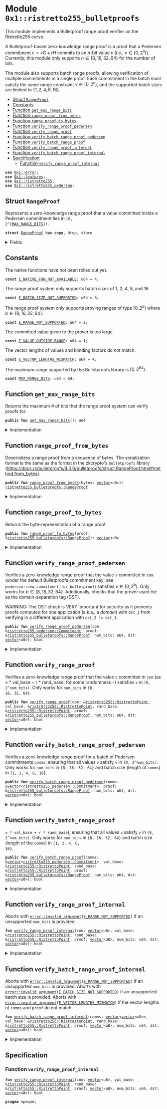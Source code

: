 
<a id="0x1_ristretto255_bulletproofs"></a>

# Module `0x1::ristretto255_bulletproofs`

This module implements a Bulletproof range proof verifier on the Ristretto255 curve.

A Bulletproof-based zero-knowledge range proof is a proof that a Pedersen commitment
$c = v G + r H$ commits to an $n$-bit value $v$ (i.e., $v \in [0, 2^n)$). Currently, this module only supports
$n \in \{8, 16, 32, 64\}$ for the number of bits.

The module also supports batch range proofs, allowing verification of multiple commitments in a single proof.
Each commitment in the batch must satisfy the same range constraint $v \in [0, 2^n)$, and the supported batch
sizes are limited to $\{1, 2, 4, 8, 16\}$.


-  [Struct `RangeProof`](#0x1_ristretto255_bulletproofs_RangeProof)
-  [Constants](#@Constants_0)
-  [Function `get_max_range_bits`](#0x1_ristretto255_bulletproofs_get_max_range_bits)
-  [Function `range_proof_from_bytes`](#0x1_ristretto255_bulletproofs_range_proof_from_bytes)
-  [Function `range_proof_to_bytes`](#0x1_ristretto255_bulletproofs_range_proof_to_bytes)
-  [Function `verify_range_proof_pedersen`](#0x1_ristretto255_bulletproofs_verify_range_proof_pedersen)
-  [Function `verify_range_proof`](#0x1_ristretto255_bulletproofs_verify_range_proof)
-  [Function `verify_batch_range_proof_pedersen`](#0x1_ristretto255_bulletproofs_verify_batch_range_proof_pedersen)
-  [Function `verify_batch_range_proof`](#0x1_ristretto255_bulletproofs_verify_batch_range_proof)
-  [Function `verify_range_proof_internal`](#0x1_ristretto255_bulletproofs_verify_range_proof_internal)
-  [Function `verify_batch_range_proof_internal`](#0x1_ristretto255_bulletproofs_verify_batch_range_proof_internal)
-  [Specification](#@Specification_1)
    -  [Function `verify_range_proof_internal`](#@Specification_1_verify_range_proof_internal)


<pre><code><b>use</b> <a href="../../move-stdlib/doc/error.md#0x1_error">0x1::error</a>;
<b>use</b> <a href="../../move-stdlib/doc/features.md#0x1_features">0x1::features</a>;
<b>use</b> <a href="ristretto255.md#0x1_ristretto255">0x1::ristretto255</a>;
<b>use</b> <a href="ristretto255_pedersen.md#0x1_ristretto255_pedersen">0x1::ristretto255_pedersen</a>;
</code></pre>



<a id="0x1_ristretto255_bulletproofs_RangeProof"></a>

## Struct `RangeProof`

Represents a zero-knowledge range proof that a value committed inside a Pedersen commitment lies in
<code>[0, 2^{<a href="ristretto255_bulletproofs.md#0x1_ristretto255_bulletproofs_MAX_RANGE_BITS">MAX_RANGE_BITS</a>})</code>.


<pre><code><b>struct</b> <a href="ristretto255_bulletproofs.md#0x1_ristretto255_bulletproofs_RangeProof">RangeProof</a> <b>has</b> <b>copy</b>, drop, store
</code></pre>



<details>
<summary>Fields</summary>


<dl>
<dt>
<code>bytes: <a href="../../move-stdlib/doc/vector.md#0x1_vector">vector</a>&lt;u8&gt;</code>
</dt>
<dd>

</dd>
</dl>


</details>

<a id="@Constants_0"></a>

## Constants


<a id="0x1_ristretto255_bulletproofs_E_NATIVE_FUN_NOT_AVAILABLE"></a>

The native functions have not been rolled out yet.


<pre><code><b>const</b> <a href="ristretto255_bulletproofs.md#0x1_ristretto255_bulletproofs_E_NATIVE_FUN_NOT_AVAILABLE">E_NATIVE_FUN_NOT_AVAILABLE</a>: u64 = 4;
</code></pre>



<a id="0x1_ristretto255_bulletproofs_E_BATCH_SIZE_NOT_SUPPORTED"></a>

The range proof system only supports batch sizes of 1, 2, 4, 8, and 16.


<pre><code><b>const</b> <a href="ristretto255_bulletproofs.md#0x1_ristretto255_bulletproofs_E_BATCH_SIZE_NOT_SUPPORTED">E_BATCH_SIZE_NOT_SUPPORTED</a>: u64 = 3;
</code></pre>



<a id="0x1_ristretto255_bulletproofs_E_RANGE_NOT_SUPPORTED"></a>

The range proof system only supports proving ranges of type $[0, 2^b)$ where $b \in \{8, 16, 32, 64\}$.


<pre><code><b>const</b> <a href="ristretto255_bulletproofs.md#0x1_ristretto255_bulletproofs_E_RANGE_NOT_SUPPORTED">E_RANGE_NOT_SUPPORTED</a>: u64 = 2;
</code></pre>



<a id="0x1_ristretto255_bulletproofs_E_VALUE_OUTSIDE_RANGE"></a>

The committed value given to the prover is too large.


<pre><code><b>const</b> <a href="ristretto255_bulletproofs.md#0x1_ristretto255_bulletproofs_E_VALUE_OUTSIDE_RANGE">E_VALUE_OUTSIDE_RANGE</a>: u64 = 1;
</code></pre>



<a id="0x1_ristretto255_bulletproofs_E_VECTOR_LENGTHS_MISMATCH"></a>

The vector lengths of values and blinding factors do not match.


<pre><code><b>const</b> <a href="ristretto255_bulletproofs.md#0x1_ristretto255_bulletproofs_E_VECTOR_LENGTHS_MISMATCH">E_VECTOR_LENGTHS_MISMATCH</a>: u64 = 4;
</code></pre>



<a id="0x1_ristretto255_bulletproofs_MAX_RANGE_BITS"></a>

The maximum range supported by the Bulletproofs library is $[0, 2^{64})$.


<pre><code><b>const</b> <a href="ristretto255_bulletproofs.md#0x1_ristretto255_bulletproofs_MAX_RANGE_BITS">MAX_RANGE_BITS</a>: u64 = 64;
</code></pre>



<a id="0x1_ristretto255_bulletproofs_get_max_range_bits"></a>

## Function `get_max_range_bits`

Returns the maximum # of bits that the range proof system can verify proofs for.


<pre><code><b>public</b> <b>fun</b> <a href="ristretto255_bulletproofs.md#0x1_ristretto255_bulletproofs_get_max_range_bits">get_max_range_bits</a>(): u64
</code></pre>



<details>
<summary>Implementation</summary>


<pre><code><b>public</b> <b>fun</b> <a href="ristretto255_bulletproofs.md#0x1_ristretto255_bulletproofs_get_max_range_bits">get_max_range_bits</a>(): u64 {
    <a href="ristretto255_bulletproofs.md#0x1_ristretto255_bulletproofs_MAX_RANGE_BITS">MAX_RANGE_BITS</a>
}
</code></pre>



</details>

<a id="0x1_ristretto255_bulletproofs_range_proof_from_bytes"></a>

## Function `range_proof_from_bytes`

Deserializes a range proof from a sequence of bytes. The serialization format is the same as the format in
the zkcrypto's <code>bulletproofs</code> library (https://docs.rs/bulletproofs/4.0.0/bulletproofs/struct.RangeProof.html#method.from_bytes).


<pre><code><b>public</b> <b>fun</b> <a href="ristretto255_bulletproofs.md#0x1_ristretto255_bulletproofs_range_proof_from_bytes">range_proof_from_bytes</a>(bytes: <a href="../../move-stdlib/doc/vector.md#0x1_vector">vector</a>&lt;u8&gt;): <a href="ristretto255_bulletproofs.md#0x1_ristretto255_bulletproofs_RangeProof">ristretto255_bulletproofs::RangeProof</a>
</code></pre>



<details>
<summary>Implementation</summary>


<pre><code><b>public</b> <b>fun</b> <a href="ristretto255_bulletproofs.md#0x1_ristretto255_bulletproofs_range_proof_from_bytes">range_proof_from_bytes</a>(bytes: <a href="../../move-stdlib/doc/vector.md#0x1_vector">vector</a>&lt;u8&gt;): <a href="ristretto255_bulletproofs.md#0x1_ristretto255_bulletproofs_RangeProof">RangeProof</a> {
    <a href="ristretto255_bulletproofs.md#0x1_ristretto255_bulletproofs_RangeProof">RangeProof</a> {
        bytes
    }
}
</code></pre>



</details>

<a id="0x1_ristretto255_bulletproofs_range_proof_to_bytes"></a>

## Function `range_proof_to_bytes`

Returns the byte-representation of a range proof.


<pre><code><b>public</b> <b>fun</b> <a href="ristretto255_bulletproofs.md#0x1_ristretto255_bulletproofs_range_proof_to_bytes">range_proof_to_bytes</a>(proof: &<a href="ristretto255_bulletproofs.md#0x1_ristretto255_bulletproofs_RangeProof">ristretto255_bulletproofs::RangeProof</a>): <a href="../../move-stdlib/doc/vector.md#0x1_vector">vector</a>&lt;u8&gt;
</code></pre>



<details>
<summary>Implementation</summary>


<pre><code><b>public</b> <b>fun</b> <a href="ristretto255_bulletproofs.md#0x1_ristretto255_bulletproofs_range_proof_to_bytes">range_proof_to_bytes</a>(proof: &<a href="ristretto255_bulletproofs.md#0x1_ristretto255_bulletproofs_RangeProof">RangeProof</a>): <a href="../../move-stdlib/doc/vector.md#0x1_vector">vector</a>&lt;u8&gt; {
    proof.bytes
}
</code></pre>



</details>

<a id="0x1_ristretto255_bulletproofs_verify_range_proof_pedersen"></a>

## Function `verify_range_proof_pedersen`

Verifies a zero-knowledge range proof that the value <code>v</code> committed in <code>com</code> (under the default Bulletproofs
commitment key; see <code>pedersen::new_commitment_for_bulletproof</code>) satisfies $v \in [0, 2^b)$. Only works
for $b \in \{8, 16, 32, 64\}$. Additionally, checks that the prover used <code>dst</code> as the domain-separation
tag (DST).

WARNING: The DST check is VERY important for security as it prevents proofs computed for one application
(a.k.a., a _domain_) with <code>dst_1</code> from verifying in a different application with <code>dst_2 != dst_1</code>.


<pre><code><b>public</b> <b>fun</b> <a href="ristretto255_bulletproofs.md#0x1_ristretto255_bulletproofs_verify_range_proof_pedersen">verify_range_proof_pedersen</a>(com: &<a href="ristretto255_pedersen.md#0x1_ristretto255_pedersen_Commitment">ristretto255_pedersen::Commitment</a>, proof: &<a href="ristretto255_bulletproofs.md#0x1_ristretto255_bulletproofs_RangeProof">ristretto255_bulletproofs::RangeProof</a>, num_bits: u64, dst: <a href="../../move-stdlib/doc/vector.md#0x1_vector">vector</a>&lt;u8&gt;): bool
</code></pre>



<details>
<summary>Implementation</summary>


<pre><code><b>public</b> <b>fun</b> <a href="ristretto255_bulletproofs.md#0x1_ristretto255_bulletproofs_verify_range_proof_pedersen">verify_range_proof_pedersen</a>(com: &pedersen::Commitment, proof: &<a href="ristretto255_bulletproofs.md#0x1_ristretto255_bulletproofs_RangeProof">RangeProof</a>, num_bits: u64, dst: <a href="../../move-stdlib/doc/vector.md#0x1_vector">vector</a>&lt;u8&gt;): bool {
    <b>assert</b>!(<a href="../../move-stdlib/doc/features.md#0x1_features_bulletproofs_enabled">features::bulletproofs_enabled</a>(), <a href="../../move-stdlib/doc/error.md#0x1_error_invalid_state">error::invalid_state</a>(<a href="ristretto255_bulletproofs.md#0x1_ristretto255_bulletproofs_E_NATIVE_FUN_NOT_AVAILABLE">E_NATIVE_FUN_NOT_AVAILABLE</a>));

    <a href="ristretto255_bulletproofs.md#0x1_ristretto255_bulletproofs_verify_range_proof_internal">verify_range_proof_internal</a>(
        <a href="ristretto255.md#0x1_ristretto255_point_to_bytes">ristretto255::point_to_bytes</a>(&pedersen::commitment_as_compressed_point(com)),
        &<a href="ristretto255.md#0x1_ristretto255_basepoint">ristretto255::basepoint</a>(), &<a href="ristretto255.md#0x1_ristretto255_hash_to_point_base">ristretto255::hash_to_point_base</a>(),
        proof.bytes,
        num_bits,
        dst
    )
}
</code></pre>



</details>

<a id="0x1_ristretto255_bulletproofs_verify_range_proof"></a>

## Function `verify_range_proof`

Verifies a zero-knowledge range proof that the value <code>v</code> committed in <code>com</code> (as v * val_base + r * rand_base,
for some randomness <code>r</code>) satisfies <code>v</code> in <code>[0, 2^num_bits)</code>. Only works for <code>num_bits</code> in <code>{8, 16, 32, 64}</code>.


<pre><code><b>public</b> <b>fun</b> <a href="ristretto255_bulletproofs.md#0x1_ristretto255_bulletproofs_verify_range_proof">verify_range_proof</a>(com: &<a href="ristretto255.md#0x1_ristretto255_RistrettoPoint">ristretto255::RistrettoPoint</a>, val_base: &<a href="ristretto255.md#0x1_ristretto255_RistrettoPoint">ristretto255::RistrettoPoint</a>, rand_base: &<a href="ristretto255.md#0x1_ristretto255_RistrettoPoint">ristretto255::RistrettoPoint</a>, proof: &<a href="ristretto255_bulletproofs.md#0x1_ristretto255_bulletproofs_RangeProof">ristretto255_bulletproofs::RangeProof</a>, num_bits: u64, dst: <a href="../../move-stdlib/doc/vector.md#0x1_vector">vector</a>&lt;u8&gt;): bool
</code></pre>



<details>
<summary>Implementation</summary>


<pre><code><b>public</b> <b>fun</b> <a href="ristretto255_bulletproofs.md#0x1_ristretto255_bulletproofs_verify_range_proof">verify_range_proof</a>(
    com: &RistrettoPoint,
    val_base: &RistrettoPoint, rand_base: &RistrettoPoint,
    proof: &<a href="ristretto255_bulletproofs.md#0x1_ristretto255_bulletproofs_RangeProof">RangeProof</a>, num_bits: u64, dst: <a href="../../move-stdlib/doc/vector.md#0x1_vector">vector</a>&lt;u8&gt;): bool
{
    <b>assert</b>!(<a href="../../move-stdlib/doc/features.md#0x1_features_bulletproofs_enabled">features::bulletproofs_enabled</a>(), <a href="../../move-stdlib/doc/error.md#0x1_error_invalid_state">error::invalid_state</a>(<a href="ristretto255_bulletproofs.md#0x1_ristretto255_bulletproofs_E_NATIVE_FUN_NOT_AVAILABLE">E_NATIVE_FUN_NOT_AVAILABLE</a>));

    <a href="ristretto255_bulletproofs.md#0x1_ristretto255_bulletproofs_verify_range_proof_internal">verify_range_proof_internal</a>(
        <a href="ristretto255.md#0x1_ristretto255_point_to_bytes">ristretto255::point_to_bytes</a>(&<a href="ristretto255.md#0x1_ristretto255_point_compress">ristretto255::point_compress</a>(com)),
        val_base, rand_base,
        proof.bytes, num_bits, dst
    )
}
</code></pre>



</details>

<a id="0x1_ristretto255_bulletproofs_verify_batch_range_proof_pedersen"></a>

## Function `verify_batch_range_proof_pedersen`

Verifies a zero-knowledge range proof for a batch of Pedersen commitments <code>comms</code>, ensuring that all values
<code>v</code> satisfy <code>v</code> in <code>[0, 2^num_bits)</code>.
Only works for <code>num_bits</code> in <code>{8, 16, 32, 64}</code> and batch size (length of <code>comms</code>) in <code>{1, 2, 4, 8, 16}</code>.


<pre><code><b>public</b> <b>fun</b> <a href="ristretto255_bulletproofs.md#0x1_ristretto255_bulletproofs_verify_batch_range_proof_pedersen">verify_batch_range_proof_pedersen</a>(comms: &<a href="../../move-stdlib/doc/vector.md#0x1_vector">vector</a>&lt;<a href="ristretto255_pedersen.md#0x1_ristretto255_pedersen_Commitment">ristretto255_pedersen::Commitment</a>&gt;, proof: &<a href="ristretto255_bulletproofs.md#0x1_ristretto255_bulletproofs_RangeProof">ristretto255_bulletproofs::RangeProof</a>, num_bits: u64, dst: <a href="../../move-stdlib/doc/vector.md#0x1_vector">vector</a>&lt;u8&gt;): bool
</code></pre>



<details>
<summary>Implementation</summary>


<pre><code><b>public</b> <b>fun</b> <a href="ristretto255_bulletproofs.md#0x1_ristretto255_bulletproofs_verify_batch_range_proof_pedersen">verify_batch_range_proof_pedersen</a>(
    comms: &<a href="../../move-stdlib/doc/vector.md#0x1_vector">vector</a>&lt;pedersen::Commitment&gt;, proof: &<a href="ristretto255_bulletproofs.md#0x1_ristretto255_bulletproofs_RangeProof">RangeProof</a>,
    num_bits: u64, dst: <a href="../../move-stdlib/doc/vector.md#0x1_vector">vector</a>&lt;u8&gt;): bool
{
    <b>assert</b>!(<a href="../../move-stdlib/doc/features.md#0x1_features_bulletproofs_batch_enabled">features::bulletproofs_batch_enabled</a>(), <a href="../../move-stdlib/doc/error.md#0x1_error_invalid_state">error::invalid_state</a>(<a href="ristretto255_bulletproofs.md#0x1_ristretto255_bulletproofs_E_NATIVE_FUN_NOT_AVAILABLE">E_NATIVE_FUN_NOT_AVAILABLE</a>));

    <b>let</b> comms = std::vector::map_ref(comms, |com| <a href="ristretto255.md#0x1_ristretto255_point_to_bytes">ristretto255::point_to_bytes</a>(&pedersen::commitment_as_compressed_point(com)));

    <a href="ristretto255_bulletproofs.md#0x1_ristretto255_bulletproofs_verify_batch_range_proof_internal">verify_batch_range_proof_internal</a>(
        comms,
        &<a href="ristretto255.md#0x1_ristretto255_basepoint">ristretto255::basepoint</a>(), &<a href="ristretto255.md#0x1_ristretto255_hash_to_point_base">ristretto255::hash_to_point_base</a>(),
        proof.bytes, num_bits, dst
    )
}
</code></pre>



</details>

<a id="0x1_ristretto255_bulletproofs_verify_batch_range_proof"></a>

## Function `verify_batch_range_proof`

<code>v * val_base + r * rand_base</code>), ensuring that all values <code>v</code> satisfy
<code>v</code> in <code>[0, 2^num_bits)</code>. Only works for <code>num_bits</code> in <code>{8, 16, 32, 64}</code> and batch size
(length of the <code>comms</code>) in <code>{1, 2, 4, 8, 16}</code>.


<pre><code><b>public</b> <b>fun</b> <a href="ristretto255_bulletproofs.md#0x1_ristretto255_bulletproofs_verify_batch_range_proof">verify_batch_range_proof</a>(comms: &<a href="../../move-stdlib/doc/vector.md#0x1_vector">vector</a>&lt;<a href="ristretto255_pedersen.md#0x1_ristretto255_pedersen_Commitment">ristretto255_pedersen::Commitment</a>&gt;, val_base: &<a href="ristretto255.md#0x1_ristretto255_RistrettoPoint">ristretto255::RistrettoPoint</a>, rand_base: &<a href="ristretto255.md#0x1_ristretto255_RistrettoPoint">ristretto255::RistrettoPoint</a>, proof: &<a href="ristretto255_bulletproofs.md#0x1_ristretto255_bulletproofs_RangeProof">ristretto255_bulletproofs::RangeProof</a>, num_bits: u64, dst: <a href="../../move-stdlib/doc/vector.md#0x1_vector">vector</a>&lt;u8&gt;): bool
</code></pre>



<details>
<summary>Implementation</summary>


<pre><code><b>public</b> <b>fun</b> <a href="ristretto255_bulletproofs.md#0x1_ristretto255_bulletproofs_verify_batch_range_proof">verify_batch_range_proof</a>(
    comms: &<a href="../../move-stdlib/doc/vector.md#0x1_vector">vector</a>&lt;pedersen::Commitment&gt;,
    val_base: &RistrettoPoint, rand_base: &RistrettoPoint,
    proof: &<a href="ristretto255_bulletproofs.md#0x1_ristretto255_bulletproofs_RangeProof">RangeProof</a>, num_bits: u64, dst: <a href="../../move-stdlib/doc/vector.md#0x1_vector">vector</a>&lt;u8&gt;): bool
{
    <b>assert</b>!(<a href="../../move-stdlib/doc/features.md#0x1_features_bulletproofs_batch_enabled">features::bulletproofs_batch_enabled</a>(), <a href="../../move-stdlib/doc/error.md#0x1_error_invalid_state">error::invalid_state</a>(<a href="ristretto255_bulletproofs.md#0x1_ristretto255_bulletproofs_E_NATIVE_FUN_NOT_AVAILABLE">E_NATIVE_FUN_NOT_AVAILABLE</a>));

    <b>let</b> comms = std::vector::map_ref(comms, |com| <a href="ristretto255.md#0x1_ristretto255_point_to_bytes">ristretto255::point_to_bytes</a>(&pedersen::commitment_as_compressed_point(com)));

    <a href="ristretto255_bulletproofs.md#0x1_ristretto255_bulletproofs_verify_batch_range_proof_internal">verify_batch_range_proof_internal</a>(
        comms,
        val_base, rand_base,
        proof.bytes, num_bits, dst
    )
}
</code></pre>



</details>

<a id="0x1_ristretto255_bulletproofs_verify_range_proof_internal"></a>

## Function `verify_range_proof_internal`

Aborts with <code><a href="../../move-stdlib/doc/error.md#0x1_error_invalid_argument">error::invalid_argument</a>(<a href="ristretto255_bulletproofs.md#0x1_ristretto255_bulletproofs_E_RANGE_NOT_SUPPORTED">E_RANGE_NOT_SUPPORTED</a>)</code> if an unsupported <code>num_bits</code> is provided.


<pre><code><b>fun</b> <a href="ristretto255_bulletproofs.md#0x1_ristretto255_bulletproofs_verify_range_proof_internal">verify_range_proof_internal</a>(com: <a href="../../move-stdlib/doc/vector.md#0x1_vector">vector</a>&lt;u8&gt;, val_base: &<a href="ristretto255.md#0x1_ristretto255_RistrettoPoint">ristretto255::RistrettoPoint</a>, rand_base: &<a href="ristretto255.md#0x1_ristretto255_RistrettoPoint">ristretto255::RistrettoPoint</a>, proof: <a href="../../move-stdlib/doc/vector.md#0x1_vector">vector</a>&lt;u8&gt;, num_bits: u64, dst: <a href="../../move-stdlib/doc/vector.md#0x1_vector">vector</a>&lt;u8&gt;): bool
</code></pre>



<details>
<summary>Implementation</summary>


<pre><code><b>native</b> <b>fun</b> <a href="ristretto255_bulletproofs.md#0x1_ristretto255_bulletproofs_verify_range_proof_internal">verify_range_proof_internal</a>(
    com: <a href="../../move-stdlib/doc/vector.md#0x1_vector">vector</a>&lt;u8&gt;,
    val_base: &RistrettoPoint,
    rand_base: &RistrettoPoint,
    proof: <a href="../../move-stdlib/doc/vector.md#0x1_vector">vector</a>&lt;u8&gt;,
    num_bits: u64,
    dst: <a href="../../move-stdlib/doc/vector.md#0x1_vector">vector</a>&lt;u8&gt;): bool;
</code></pre>



</details>

<a id="0x1_ristretto255_bulletproofs_verify_batch_range_proof_internal"></a>

## Function `verify_batch_range_proof_internal`

Aborts with <code><a href="../../move-stdlib/doc/error.md#0x1_error_invalid_argument">error::invalid_argument</a>(<a href="ristretto255_bulletproofs.md#0x1_ristretto255_bulletproofs_E_RANGE_NOT_SUPPORTED">E_RANGE_NOT_SUPPORTED</a>)</code> if an unsupported <code>num_bits</code> is provided.
Aborts with <code><a href="../../move-stdlib/doc/error.md#0x1_error_invalid_argument">error::invalid_argument</a>(<a href="ristretto255_bulletproofs.md#0x1_ristretto255_bulletproofs_E_BATCH_SIZE_NOT_SUPPORTED">E_BATCH_SIZE_NOT_SUPPORTED</a>)</code> if an unsupported batch size is provided.
Aborts with <code><a href="../../move-stdlib/doc/error.md#0x1_error_invalid_argument">error::invalid_argument</a>(<a href="ristretto255_bulletproofs.md#0x1_ristretto255_bulletproofs_E_VECTOR_LENGTHS_MISMATCH">E_VECTOR_LENGTHS_MISMATCH</a>)</code> if the vector lengths of <code>comms</code> and <code>proof</code> do not match.


<pre><code><b>fun</b> <a href="ristretto255_bulletproofs.md#0x1_ristretto255_bulletproofs_verify_batch_range_proof_internal">verify_batch_range_proof_internal</a>(comms: <a href="../../move-stdlib/doc/vector.md#0x1_vector">vector</a>&lt;<a href="../../move-stdlib/doc/vector.md#0x1_vector">vector</a>&lt;u8&gt;&gt;, val_base: &<a href="ristretto255.md#0x1_ristretto255_RistrettoPoint">ristretto255::RistrettoPoint</a>, rand_base: &<a href="ristretto255.md#0x1_ristretto255_RistrettoPoint">ristretto255::RistrettoPoint</a>, proof: <a href="../../move-stdlib/doc/vector.md#0x1_vector">vector</a>&lt;u8&gt;, num_bits: u64, dst: <a href="../../move-stdlib/doc/vector.md#0x1_vector">vector</a>&lt;u8&gt;): bool
</code></pre>



<details>
<summary>Implementation</summary>


<pre><code><b>native</b> <b>fun</b> <a href="ristretto255_bulletproofs.md#0x1_ristretto255_bulletproofs_verify_batch_range_proof_internal">verify_batch_range_proof_internal</a>(
    comms: <a href="../../move-stdlib/doc/vector.md#0x1_vector">vector</a>&lt;<a href="../../move-stdlib/doc/vector.md#0x1_vector">vector</a>&lt;u8&gt;&gt;,
    val_base: &RistrettoPoint,
    rand_base: &RistrettoPoint,
    proof: <a href="../../move-stdlib/doc/vector.md#0x1_vector">vector</a>&lt;u8&gt;,
    num_bits: u64,
    dst: <a href="../../move-stdlib/doc/vector.md#0x1_vector">vector</a>&lt;u8&gt;): bool;
</code></pre>



</details>

<a id="@Specification_1"></a>

## Specification


<a id="@Specification_1_verify_range_proof_internal"></a>

### Function `verify_range_proof_internal`


<pre><code><b>fun</b> <a href="ristretto255_bulletproofs.md#0x1_ristretto255_bulletproofs_verify_range_proof_internal">verify_range_proof_internal</a>(com: <a href="../../move-stdlib/doc/vector.md#0x1_vector">vector</a>&lt;u8&gt;, val_base: &<a href="ristretto255.md#0x1_ristretto255_RistrettoPoint">ristretto255::RistrettoPoint</a>, rand_base: &<a href="ristretto255.md#0x1_ristretto255_RistrettoPoint">ristretto255::RistrettoPoint</a>, proof: <a href="../../move-stdlib/doc/vector.md#0x1_vector">vector</a>&lt;u8&gt;, num_bits: u64, dst: <a href="../../move-stdlib/doc/vector.md#0x1_vector">vector</a>&lt;u8&gt;): bool
</code></pre>




<pre><code><b>pragma</b> opaque;
</code></pre>


[move-book]: https://aptos.dev/move/book/SUMMARY
